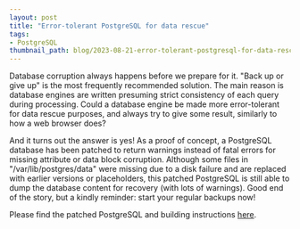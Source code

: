 ```yaml
---
layout: post
title: "Error-tolerant PostgreSQL for data rescue"
tags:
- PostgreSQL
thumbnail_path: blog/2023-08-21-error-tolerant-postgresql-for-data-rescue/postgresql.png
---
```


Database corruption always happens before we prepare for it. "Back up or give up" is the most frequently recommended solution. The main reason is database engines are written presuming strict consistency of each query during processing. Could a database engine be made more error-tolerant for data rescue purposes, and always try to give some result, similarly to how a web browser does?

And it turns out the answer is yes! As a proof of concept, a PostgreSQL database has been patched to return warnings instead of fatal errors for missing attribute or data block corruption. Although some files in "/var/lib/postgres/data" were missing due to a disk failure and are replaced with earlier versions or placeholders, this patched PostgreSQL is still able to dump the database content for recovery (with lots of warnings). Good end of the story, but a kindly reminder: start your regular backups now!

Please find the patched PostgreSQL and building instructions [here](https://github.com/dmikushin/postgres-tolerant).

